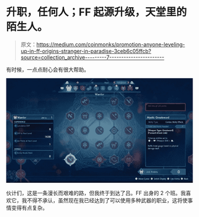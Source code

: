 # 升职，任何人；FF 起源升级，天堂里的陌生人。

> 原文：<https://medium.com/coinmonks/promotion-anyone-leveling-up-in-ff-origins-stranger-in-paradise-3ceb6c05ffcb?source=collection_archive---------7----------------------->

有时候，一点点耐心会有很大帮助。

![](img/67a4bb7394d9add560e9c32510b3950c.png)

伙计们，这是一条漫长而艰难的路，但我终于到达了吕。FF 出身的 2 个班。我喜欢它，我不得不承认，虽然现在我已经达到了可以使用多种武器的职业，这将使事情变得有点复杂。